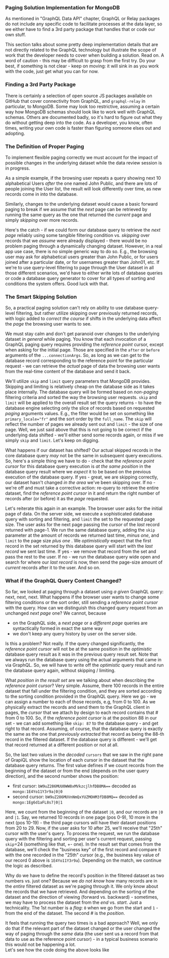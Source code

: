 ### Paging Solution Implementation for MongoDB

As mentioned in "GraphQL Data API" chapter, GraphQL or Relay packages do not include any specific code to facilitate processes at the data layer, so we either have to find a 3rd party package that handles that or code our own stuff.

This section talks about some pretty deep implementation details that are not directly related to the GraphQL technology but illustrate the scope of work that the developer needs to cover when building a solution. Read on. A word of caution - this may be difficult to grasp from the first try. Do your best, if something is not clear - keep on moving: it will sink in as you work with the code, just get what you can for now.

### Finding a 3rd Party Package

There is certainly a selection of open source JS packages available on GitHub that cover connectivity from GraphQL, and `graphql-relay` in particular, to MongoDB. Some may look too restrictive, assuming a certain way how MongoDB schemas should look like to work well with GraphQL schemas. Others are documented badly, so it's hard to figure out what they do without getting deep into the code. As a developer, you know, often times, writing your own code is faster than figuring someone elses out and adopting.

### The Definition of Proper Paging

To implement flexible paging correctly we must account for the impact of possible changes in the underlying dataset while the data review session is in progress. 

As a simple example, if the browsing user repeats a query showing next 10 alphabetical Users *after* the one named John Public, and there are lots of people joining the User list, the result will look differently over time, as new records come in into the database. 

Similarly, changes to the underlying dataset would cause a basic forward paging to break if we assume that the *next* page can be retrieved by running the same query as the one that returned the *current* page and simply *skipping* over more records. 

Here's the catch - if we could form our database query to retrieve the *next page* reliably using some tangible filtering condition vs. *skipping* over records that we *assume* were already displayed - there would be no problem paging through a dynamically changing dataset. However, in a real app use case, there is no simple generic way to do so. E.g., the browsing user may ask for alphabetical users greater than John Public, or for users joined after a particular date, or for usernames greater than John01, etc. If we're to use query-level filtering to page through the User dataset in all those different scenarios, we'd have to either write lots of database queries or code a database query generator to cover for all types of sorting and conditions the system offers. Good luck with that.

### The Smart Skipping Solution

So, a practical paging solution can't rely on ability to use database query-level filtering, but rather utilize skipping over previously returned records, with logic added to *correct the course* if shifts in the underlying data affect the *page* the browsing user wants to see.

We must stay calm and don't get paranoid over changes to the underlying dataset *in general* while paging. You know that each invocation of a GraphQL paging query requires providing the *reference point* cursor, except when asking for the initial page. Those are specified in the `after` or `before` arguments of the `...connectionArgs`. So, as long as we can get to the database record corresponding to the reference point for the particular request - we can retrieve the *actual* page of data the browsing user wants from the real-time content of the database and send it back.

We'll utilize `skip` and `limit` query parameters that MongoDB provides. Skipping and limiting is relatively cheap on the database side as it takes place internally. The database query will be formed based on *non-paging* filtering criteria and sorted the way the browsing user requests. `skip` and `limit` will be applied to the overall result set the query returns - to have the database engine selecting only the slice of records based on requested *paging* arguments values. E.g., the filter would be set on something like `primary_locale="fr"` and the sort order by the `full_name`. The `skip` will reflect the number of pages we already sent out and `limit` - the size of one page. Well, we just said above that this is not going to be correct if the underlying data shifted - we'll either send some records again, or miss if we simply `skip` and `limit`. Let's keep on digging.

What happens if our dataset has shifted? Our actual skipped records in the core database query *may* not be the same in subsequent query executions. So, here's a simple thing we have to do - check that the *reference point cursor* for this database query execution is *at the same position* in the database query result where we *expect* it to be based on the previous execution of the database query. If yes - great, we are skipping correctly, our dataset hasn't changed *in the area* we've been skipping over. If no - we're off and must take a corrective action: re-query to retrieve the entire dataset, find the *reference point cursor* in it and return the right number of records after (or before) it as the *page* requested. 

Let's reiterate this again in an example. The browser user asks for the initial page of data. On the server side, we execute a sophisticated database query with sorting and filtering, and `limit` the set to the requested page size. The user asks for the next page passing the *cursor* of the *last* record returned with page-1. We run the same database query, adding the `skip` parameter at the amount of records we returned last time, *minus one*, and `limit` to the page size *plus one* . We *optimistically* expect that the first record in the set returned by this database query will start with the *last record* we sent last time. If yes - we remove that record from the set and pass the rest to the user. If no - we run the database query wide open and search for where our *last record* is now, then send the page-size amount of *current* records after it to the user. And so on.

### What if the GraphQL Query Content Changed?

So far, we looked at paging through a dataset using *a given* GraphQL query: next, next, next. What happens if the browser user wants to change some filtering conditions or the sort order, still sending a *reference point cursor* with the query. How can we distinguish this changed query request from an unchanged *next page* one? We cannot, because

- on the GraphQL side, a *next page* or a *different page* queries are syntactically formed in exact the same way
- we don't keep any query history by user on the server side.

Is this a problem? Not really. If the query changed significantly, the *reference point cursor* will not be at the same position in the *optimistic* database query result as it was in the previous query result set. Note that we always run the database query using the actual arguments that came in via GraphQL. So, we will have to write off the *optimistic* query result and run the database query again, without skipping / limiting.

What *position in the result set* are we talking about when describing the *reference point cursor*? Very simple. Assume, there 100 records in the entire dataset that fall under the filtering condition, and they are sorted according to the sorting condition provided in the GraphQL query. Here we go - we can assign a number to each of those records, e.g, from 0 to 100. As we physically extract the records and send them to the GraphQL client in pages, the *cursor* that we attach by design to each record contains that # from 0 to 100. So, if the *reference point cursor* is at the position 88 in our set - we can add something like `skip: 87` to the database query - and get right to that record. Assuming, of course, that the database query is exactly the same as the one that *previously extracted* that record as being the 88-th record in the filtered dataset. If the database query is different - we'll get that record returned at a different position or not at all. 

So, the last two values in the *decoded* `cursors` that we saw in the right pane of GrapiQL show the location of each cursor in the dataset that the database query returns. The first value defines if we count records from the beginning of the dataset or from the end (depends on the user query direction), and the second number shows the position: 

- first cursor: `bW9uZ286MUU0WW8xMVkzcjlhfDB8MA==` decoded as `mongo:1E4Yo11Y3r9a|0|0`
- second cursor: `bW9uZ286MUVnNmQxYUZMOHM3fDB8MQ==` decoded as `mongo:1Eg6d1aFL8s7|0|1`
 
Here, we count from the beginning of the dataset `|0`, and our records are `|0` and `|1`. Say, we returned 10 records in one page (pos 0-9), 10 more in the next (pos 10-19) - the third page cursors will have their dataset positions from 20 to 29. Now, if the user asks for 10 after 25, we'll receive that "25th" cursor with the user's query. To process the request, we run the database query with the filtering and sorting per user's current request, passing `skip`=24 (something like that, +- one). In the result set that comes from the database, we'll check the "business key" of the first record and compare it with the one recorded in the "25th" cursor (e.g., the business key value of our record 0 above is `1E4Yo11Y3r9a`). Depending on the match, we continue the logic as described.

Why do we have to define the record's position in the filtered dataset as two numbers vs. just one? Because we *do not know* how many records are in the *entire* filtered dataset as we're paging through it. We only know about the records that we have retrieved. And depending on the sorting of the dataset and the direction of viewing (forward vs. backward) - sometimes, we may have to process the dataset from the *end* vs. *start*. Just a technicality. The 1st number is a *flag*: `0` when we go from the start and `1` - from the end of the dataset. The second # is the *position*.

It feels that running the query two times is a bad approach? Well, we only do that if the relevant part of the dataset changed or the user changed the way of paging through the *same* data (the user sent us a record from that data to use as the reference point cursor) - in a typical business scenario this would not be happening a lot.
<br>
Let's see how the code doing the above looks like